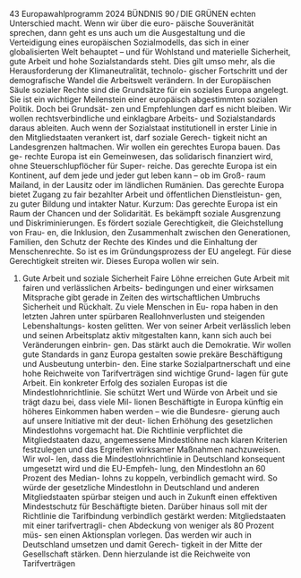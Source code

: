 43
Europawahlprogramm 2024
BÜNDNIS 90 / DIE GRÜNEN 
echten Unterschied macht. Wenn wir über die euro-
päische Souveränität sprechen, dann geht es uns 
auch um die Ausgestaltung und die Verteidigung 
eines europäischen Sozialmodells, das sich in einer 
globalisierten Welt behauptet – und für Wohlstand 
und materielle Sicherheit, gute Arbeit und hohe 
Sozialstandards steht. Dies gilt umso mehr, als die 
Herausforderung der Klimaneutralität, technolo-
gischer Fortschritt und der demografische Wandel 
die Arbeitswelt verändern.
In der Europäischen Säule sozialer Rechte sind 
die Grundsätze für ein soziales Europa angelegt. 
Sie ist ein wichtiger Meilenstein einer europäisch 
abgestimmten sozialen Politik. Doch bei Grundsät-
zen und Empfehlungen darf es nicht bleiben. Wir 
wollen rechtsverbindliche und einklagbare Arbeits- 
und Sozialstandards daraus ableiten. Auch wenn 
der Sozialstaat institutionell in erster Linie in den 
Mitgliedstaaten verankert ist, darf soziale Gerech-
tigkeit nicht an Landesgrenzen haltmachen.
Wir wollen ein gerechtes Europa bauen. Das ge-
rechte Europa ist ein Gemeinwesen, das solidarisch 
finanziert wird, ohne Steuerschlupflöcher für Super-
reiche. Das gerechte Europa ist ein Kontinent, auf 
dem jede und jeder gut leben kann – ob im Groß-
raum Mailand, in der Lausitz oder im ländlichen 
Rumänien. Das gerechte Europa bietet Zugang zu 
fair bezahlter Arbeit und öffentlichen Dienstleistun-
gen, zu guter Bildung und intakter Natur.
Kurzum: Das gerechte Europa ist ein Raum der 
Chancen und der Solidarität. Es bekämpft soziale 
Ausgrenzung und Diskriminierungen. Es fördert 
soziale Gerechtigkeit, die Gleichstellung von Frau-
en, die Inklusion, den Zusammenhalt zwischen den 
Generationen, Familien, den Schutz der Rechte des 
Kindes und die Einhaltung der Menschenrechte. 
So ist es im Gründungsprozess der EU angelegt. 
Für diese Gerechtigkeit streiten wir. Dieses Europa 
wollen wir sein.
1. Gute Arbeit und soziale 
Sicherheit
Faire Löhne erreichen
Gute Arbeit mit fairen und verlässlichen Arbeits-
bedingungen und einer wirksamen Mitsprache gibt 
gerade in Zeiten des wirtschaftlichen Umbruchs 
Sicherheit und Rückhalt. Zu viele Menschen in Eu-
ropa haben in den letzten Jahren unter spürbaren 
Reallohnverlusten und steigenden Lebenshaltungs-
kosten gelitten. Wer von seiner Arbeit verlässlich 
leben und seinen Arbeitsplatz aktiv mitgestalten 
kann, kann sich auch bei Veränderungen einbrin-
gen. Das stärkt auch die Demokratie. Wir wollen 
gute Standards in ganz Europa gestalten sowie 
prekäre Beschäftigung und Ausbeutung unterbin-
den. Eine starke Sozialpartnerschaft und eine hohe 
Reichweite von Tarifverträgen sind wichtige Grund-
lagen für gute Arbeit.
Ein konkreter Erfolg des sozialen Europas ist die 
Mindestlohnrichtlinie. Sie schützt Wert und Würde 
von Arbeit und sie trägt dazu bei, dass viele Mil-
lionen Beschäftigte in Europa künftig ein höheres 
Einkommen haben werden – wie die Bundesre-
gierung auch auf unsere Initiative mit der deut-
lichen Erhöhung des gesetzlichen Mindestlohns 
vorgemacht hat. Die Richtlinie verpflichtet die 
Mitgliedstaaten dazu, angemessene Mindestlöhne 
nach klaren Kriterien festzulegen und das Ergreifen 
wirksamer Maßnahmen nachzuweisen. Wir wol-
len, dass die Mindestlohnrichtlinie in Deutschland 
konsequent umgesetzt wird und die EU-Empfeh-
lung, den Mindestlohn an 60 Prozent des Median-
lohns zu koppeln, verbindlich gemacht wird. So 
würde der gesetzliche Mindestlohn in Deutschland 
und anderen Mitgliedstaaten spürbar steigen und 
auch in Zukunft einen effektiven Mindestschutz für 
Beschäftigte bieten. Darüber hinaus soll mit der 
Richtlinie die Tarifbindung verbindlich gestärkt 
werden: Mitgliedstaaten mit einer tarifvertragli-
chen Abdeckung von weniger als 80 Prozent müs-
sen einen Aktionsplan vorlegen. Das werden wir 
auch in Deutschland umsetzen und damit Gerech-
tigkeit in der Mitte der Gesellschaft stärken. Denn 
hierzulande ist die Reichweite von Tarifverträgen 
